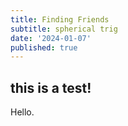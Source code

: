 ```yaml
---
title: Finding Friends
subtitle: spherical trig
date: '2024-01-07'
published: true
---
```


## this is a test! 

Hello. 